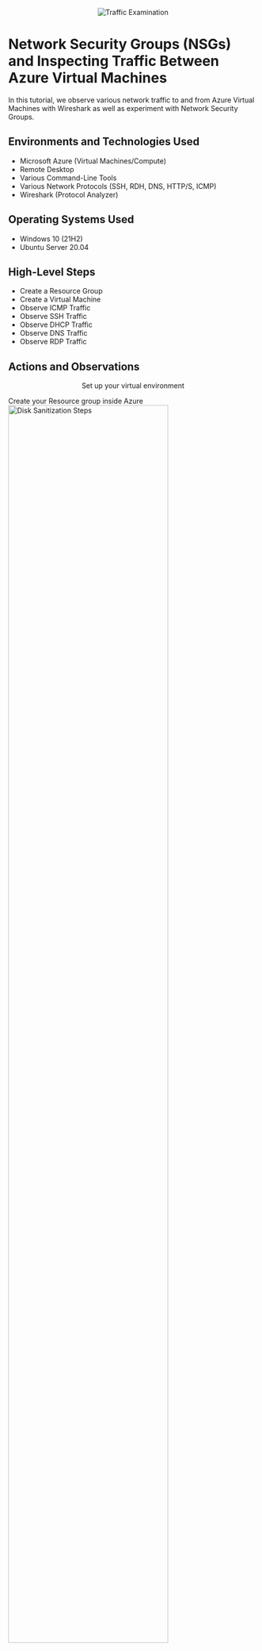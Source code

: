<p align="center">
<img src="https://i.imgur.com/Ua7udoS.png" alt="Traffic Examination"/>
</p>

<h1>Network Security Groups (NSGs) and Inspecting Traffic Between Azure Virtual Machines</h1>
In this tutorial, we observe various network traffic to and from Azure Virtual Machines with Wireshark as well as experiment with Network Security Groups. <br />


<h2>Environments and Technologies Used</h2>

- Microsoft Azure (Virtual Machines/Compute)
- Remote Desktop
- Various Command-Line Tools
- Various Network Protocols (SSH, RDH, DNS, HTTP/S, ICMP)
- Wireshark (Protocol Analyzer)

<h2>Operating Systems Used </h2>

- Windows 10 (21H2)
- Ubuntu Server 20.04

<h2>High-Level Steps</h2>

- Create a Resource Group
- Create a Virtual Machine
- Observe ICMP Traffic
- Observe SSH Traffic
- Observe DHCP Traffic
- Observe DNS Traffic
- Observe RDP Traffic

<h2>Actions and Observations</h2>
<p align="center">
Set up your virtual environment
<p> Create your Resource group inside Azure
<img src="https://i.imgur.com/DJmEXEB.png" height="80%" width="80%" alt="Disk Sanitization Steps"/>

<p>

Create a Windows 10 Virtual Machine (VM)
<p> While creating the VM, select the previously created Resource Group
<p> While creating the VM, allow it to create a new Virtual Network (Vnet) and Subnet
<p>
<img src="https://i.imgur.com/DJmEXEB.png" height="80%" width="80%" alt="Disk Sanitization Steps"/>
<p>
Create a Linux (Ubuntu) VM
<p> While creating the VM, select the previously created Resource Group and Vnet
<p>
<img src="https://i.imgur.com/DJmEXEB.png" height="80%" width="80%" alt="Disk Sanitization Steps"/>
<p>
Observe Your Virtual Network within Network Watcher
<p>
<img src="https://i.imgur.com/DJmEXEB.png" height="80%" width="80%" alt="Disk Sanitization Steps"/>
</p>
<p>

<p align="center">
Observe ICMP Traffic
<p> Use Remote Desktop to connect to your Windows 10 Virtual Machine
<p>
<img src="https://i.imgur.com/DJmEXEB.png" height="80%" width="80%" alt="Disk Sanitization Steps"/>
<p>
Within your Windows 10 Virtual Machine, Install Wireshark
<p>
<img src="https://i.imgur.com/DJmEXEB.png" height="80%" width="80%" alt="Disk Sanitization Steps"/>
<p>
Retrieve the private IP address of the Ubuntu VM and attempt to ping it from within the Windows 10 VM
<p>Observe ping requests and replies within WireShark
<p>
<img src="https://i.imgur.com/DJmEXEB.png" height="80%" width="80%" alt="Disk Sanitization Steps"/>
<p>
From The Windows 10 VM, open command line or PowerShell and attempt to ping a public website (such as www.google.com) and observe the traffic in WireShark
<p>
<img src="https://i.imgur.com/DJmEXEB.png" height="80%" width="80%" alt="Disk Sanitization Steps"/>
<p>
Initiate a perpetual/non-stop ping from your Windows 10 VM to your Ubuntu VM
<p> 
<img src="https://i.imgur.com/DJmEXEB.png" height="80%" width="80%" alt="Disk Sanitization Steps"/>
<p>
Open the Network Security Group your Ubuntu VM is using and disable incoming (inbound) ICMP traffic
<p> 
<img src="https://i.imgur.com/DJmEXEB.png" height="80%" width="80%" alt="Disk Sanitization Steps"/>
<img src="https://i.imgur.com/DJmEXEB.png" height="80%" width="80%" alt="Disk Sanitization Steps"/>
<p>
Re-enable ICMP traffic for the Network Security Group your Ubuntu VM is using
<p> Back in the Windows 10 VM, observe the ICMP traffic in WireShark and the command line Ping activity (should start working)
<p> Stop the ping activity
<p>
<img src="https://i.imgur.com/DJmEXEB.png" height="80%" width="80%" alt="Disk Sanitization Steps"/>
<p>

<p align="center">
Observe SSH Traffic
</p>
Back in Wireshark, filter for SSH traffic only
<p> From your Windows 10 VM, “SSH into” your Ubuntu Virtual Machine (via its private IP address)
<p> Type commands (username, pwd, etc) into the linux SSH connection and observe SSH traffic spam in WireShark
<p> Exit the SSH connection by typing ‘exit’ and pressing [Enter]
<p>
<img src="https://i.imgur.com/DJmEXEB.png" height="80%" width="80%" alt="Disk Sanitization Steps"/>
<p>

<p align="center">
Observe DCHP Traffic
<p>
<p> Back in Wireshark, filter for DHCP traffic only
<p> From your Windows 10 VM, attempt to issue your VM a new IP address from the command line (ipconfig /renew)
<p> Observe the DHCP traffic appearing in WireShark
<p>
<img src="https://i.imgur.com/DJmEXEB.png" height="80%" width="80%" alt="Disk Sanitization Steps"/>
<p>

<p align="center">
Observe DNS Traffic
<p>
<p> Back in Wireshark, filter for DNS traffic only
<p> From your Windows 10 VM within a command line, use nslookup to see what google.com and disney.com’s IP addresses are
<p> Observe the DNS traffic being show in WireShark
<p>
<img src="https://i.imgur.com/DJmEXEB.png" height="80%" width="80%" alt="Disk Sanitization Steps"/>
<p>

<p align="center">
Observe RDP Traffic 
<p>
<p> Back in Wireshark, filter for RDP traffic only (tcp.port == 3389)
<p> Observe the immediate non-stop spam of traffic? Why do you think it’s non-stop spamming vs only showing traffic when you do an activity?
<p> Answer: because the RDP (protocol) is constantly showing you a live stream from one computer to another, therefor traffic is always being transmitted
<p>
<img src="https://i.imgur.com/DJmEXEB.png" height="80%" width="80%" alt="Disk Sanitization Steps"/>
<p>

Dont forget to clean up your Azure Environment to prevent incurring additional charges.
<p> Close your Remote Desktop connection
<p> Delete the Resource Group(s) created at the beginning of this lab
<p> Verify Resource Group Deletion

</p>
</p>

</p>
</p>

